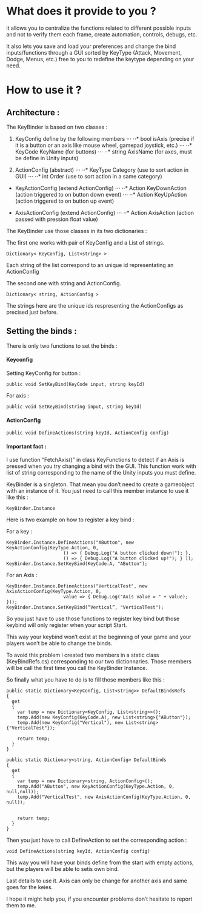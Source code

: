 # What does it provide to you ?

it allows you to centralize the functions related to different possible inputs and not to verify them each frame, create automation, controls, debugs, etc.

It also lets you save and load your preferences and change the bind inputs/functions through a GUI sorted by KeyType (Attack, Movement, Dodge, Menus, etc.) free to you to redefine the keytype depending on your need.

# How to use it ?

## Architecture :

The KeyBinder is based on two classes :

  1. KeyConfig define by the following members
⋅⋅⋅ ⋅⋅* bool isAxis (precise if it is a button or an axis like mouse wheel, gamepad joystick, etc.)
⋅⋅⋅ ⋅⋅* KeyCode KeyName (for buttons)
⋅⋅⋅ ⋅⋅* string  AxisName (for axes, must be define in Unity inputs)

  2. ActionConfig (abstract)
⋅⋅⋅ ⋅⋅* KeyType Category (use to sort action in GUI)
⋅⋅⋅ ⋅⋅* int Order (use to sort action in a same category)

  * KeyActionConfig (extend ActionConfig)
⋅⋅⋅ ⋅⋅* Action KeyDownAction (action triggered to on button down event)
⋅⋅⋅ ⋅⋅* Action KeyUpAction (action triggered to on button up event)

  * AxisActionConfig (extend ActionConfig)
⋅⋅⋅ ⋅⋅* Action<float> AxisAction (action passed with pression float value)


The KeyBinder use those classes in its two dictionaries :

The first one works with pair of KeyConfig and a List of strings.
```
Dictionary< KeyConfig, List<string> >
```
Each string of the list correspond to an unique id representating an ActionConfig 

The second one with string and ActionConfig.
```
Dictionary< string, ActionConfig >
```
The strings here are the unique ids respresenting the ActionConfigs as precised just before.

## Setting the binds :

There is only two functions to set the binds :

#### Keyconfig

Setting KeyConfig for button :
```
public void SetKeyBind(KeyCode input, string keyId)
```
For axis : 
```
public void SetKeyBind(string input, string keyId)
```

#### ActionConfig
```
public void DefineActions(string keyId, ActionConfig config)
```


#### Important fact :

I use function “FetchAxis()” in class KeyFunctions to detect if an Axis is pressed when you try changing a bind with the GUI. This function work with list of string corresponding to the name of the Unity inputs you must define.

KeyBinder is a singleton. That mean you don’t need to create a gameobject with an instance of it. You just need to call this member instance to use it like this :

```
KeyBinder.Instance
```

Here is two example on how to register a key bind :

For a key :

```
KeyBinder.Instance.DefineActions("AButton", new KeyActionConfig(KeyType.Action, 0,
                     () => { Debug.Log("A button clicked down!"); }, 
                     () => { Debug.Log("A button clicked up!"); } ));
KeyBinder.Instance.SetKeyBind(KeyCode.A, "AButton");
```

For an Axis :

```
KeyBinder.Instance.DefineActions("VerticalTest", new AxisActionConfig(KeyType.Action, 0, 
                     value => { Debug.Log("Axis value = " + value); }));
KeyBinder.Instance.SetKeyBind(“Vertical”, "VerticalTest");
```

So you just have to use those functions to register key bind but those keybind will only register when your script Start.

This way your keybind won’t exist at the beginning of your game and your players won’t be able to change the binds.

To avoid this problem i created two members in a static class (KeyBindRefs.cs) corresponding to our two dictionnaries. Those members will be call the first time you call the KeyBinder Instance.

So finally what you have to do is to fill those members like this :

```
public static Dictionary<KeyConfig, List<string>> DefaultBindsRefs
{
  get
  {
    var temp = new Dictionary<KeyConfig, List<string>>();
    temp.Add(new KeyConfig(KeyCode.A), new List<string>{"AButton"});
    temp.Add(new KeyConfig("Vertical"), new List<string>{"VerticalTest"});

    return temp;
  }
}

public static Dictionary<string, ActionConfig> DefaultBinds
{
  get
  {
    var temp = new Dictionary<string, ActionConfig>();
    temp.Add("AButton", new KeyActionConfig(KeyType.Action, 0, null,null));
    temp.Add("VerticalTest", new AxisActionConfig(KeyType.Action, 0, null));

            
    return temp;
  }
}
```

Then you just have to call DefineAction to set the corresponding action :

```
void DefineActions(string keyId, ActionConfig config)
```

This way you will have your binds define from the start with empty actions, but the players will be able to setis own bind.

Last details to use it. Axis can only be change for another axis and same goes for the keies.

I hope it might help you, if you encounter problems don’t hesitate to report them to me.
